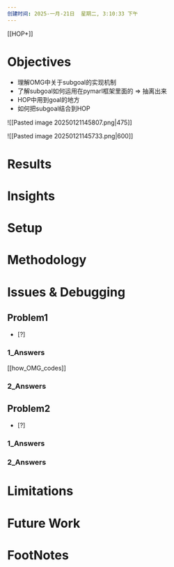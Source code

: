 ```yaml
---
创建时间: 2025-一月-21日  星期二, 3:10:33 下午
---
```

[[HOP+]]

# Objectives
- 理解OMG中关于subgoal的实现机制
- 了解subgoal如何运用在pymarl框架里面的 $\Longrightarrow$ 抽离出来
- HOP中用到goal的地方
- 如何把subgoal结合到HOP

![[Pasted image 20250121145807.png|475]]

![[Pasted image 20250121145733.png|600]]


# Results
# Insights
# Setup
# Methodology
# Issues & Debugging

## Problem1
- [?] 

### 1_Answers
[[how_OMG_codes]]

### 2_Answers



## Problem2
- [?] 

### 1_Answers


### 2_Answers



# Limitations
# Future Work
# FootNotes